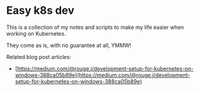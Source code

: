 # Easy k8s dev

This is a collection of my notes and scripts to make my life easier when working on Kubernetes.

They come as is, with no guarantee at all, YMMW!

Related blog post articles:
 * [https://medium.com/@rouge.j/development-setup-for-kubernetes-on-windows-388ca05b89e](https://medium.com/@rouge.j/development-setup-for-kubernetes-on-windows-388ca05b89e)
